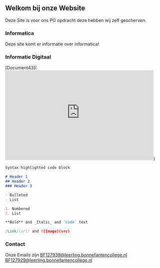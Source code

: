 ## Welkom bij onze Website

Deze Site is voor ons PO opdracht deze hebben wij zelf gescherven.

### Informatica

Deze site komt er informatie over informatica!

### Informatie Digitaal
[Document43](<iframe src="https://stichtinglvo-my.sharepoint.com/personal/bf127939_leerling_bonnefantencollege_nl/_layouts/15/Doc.aspx?sourcedoc={a760112a-075d-47e0-b8eb-34a42d390708}&amp;action=embedview&amp;wdStartOn=1" width="476px" height="288px" frameborder="0">Dit is een ingesloten <a target="_blank" href="https://office.com">Microsoft Office</a>-documentbestand dat mogelijk is gemaakt met <a target="_blank" href="https://office.com/webapps">Office</a>.</iframe>)

```markdown
Syntax highlighted code block

# Header 1
## Header 2
### Header 3

- Bulleted
- List

1. Numbered
2. List

**Bold** and _Italic_ and `Code` text

[Link](url) and ![Image](src)
```



### Contact

Onze Emails zijn 
BF127939@leerling.bonnefantencollege.nl
BF127929@leerling.bonnefantencollege.nl
